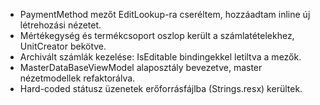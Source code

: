 - PaymentMethod mezőt EditLookup-ra cseréltem, hozzáadtam inline új létrehozási nézetet.
- Mértékegység és termékcsoport oszlop került a számlatételekhez, UnitCreator bekötve.
- Archivált számlák kezelése: IsEditable bindingekkel letiltva a mezők.
- MasterDataBaseViewModel alaposztály bevezetve, master nézetmodellek refaktorálva.
- Hard-coded státusz üzenetek erőforrásfájlba (Strings.resx) kerültek.
